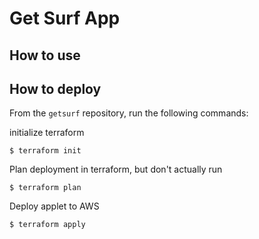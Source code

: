 # Get Surf App

## How to use

## How to deploy

From the `getsurf` repository, run the following commands:

initialize terraform
```
$ terraform init
```

Plan deployment in terraform, but don't actually run
```
$ terraform plan
```

Deploy applet to AWS
```
$ terraform apply
```